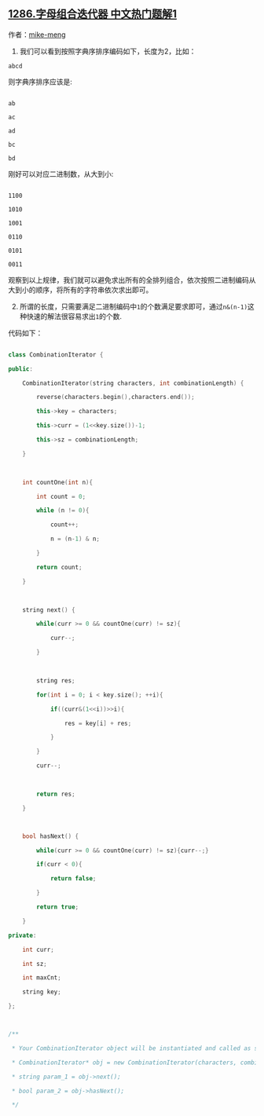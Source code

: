 ## [1286.字母组合迭代器 中文热门题解1](https://leetcode.cn/problems/iterator-for-combination/solutions/100000/er-jin-zhi-bian-ma-bu-yong-qiu-chu-quan-pai-lie-by)

作者：[mike-meng](https://leetcode.cn/u/mike-meng)
1. 我们可以看到按照字典序排序编码如下，长度为2，比如：
```abcd```
则字典序排序应该是:
```
ab
ac
ad
bc
bd
```
刚好可以对应二进制数，从大到小:
```
1100
1010
1001
0110
0101
0011
```
观察到以上规律，我们就可以避免求出所有的全排列组合，依次按照二进制编码从大到小的顺序，将所有的字符串依次求出即可。
2. 所谓的长度，只需要满足二进制编码中```1```的个数满足要求即可，通过```n&(n-1)```这种快速的解法很容易求出```1```的个数.

代码如下：
```c++
class CombinationIterator {
public:
    CombinationIterator(string characters, int combinationLength) {
        reverse(characters.begin(),characters.end());
        this->key = characters;
        this->curr = (1<<key.size())-1;
        this->sz = combinationLength;
    }
    
    int countOne(int n){
        int count = 0;
        while (n != 0){
            count++;
            n = (n-1) & n;
        }
        return count;
    }
    
    string next() {    
        while(curr >= 0 && countOne(curr) != sz){
            curr--;
        }
        
        string res;
        for(int i = 0; i < key.size(); ++i){
            if((curr&(1<<i))>>i){ 
                res = key[i] + res;
            }
        }
        curr--;
        
        return res;
    }

    bool hasNext() {  
        while(curr >= 0 && countOne(curr) != sz){curr--;}
        if(curr < 0){
            return false;
        }
        return true;
    }
private:
    int curr;
    int sz;
    int maxCnt;
    string key;
};

/**
 * Your CombinationIterator object will be instantiated and called as such:
 * CombinationIterator* obj = new CombinationIterator(characters, combinationLength);
 * string param_1 = obj->next();
 * bool param_2 = obj->hasNext();
 */
```